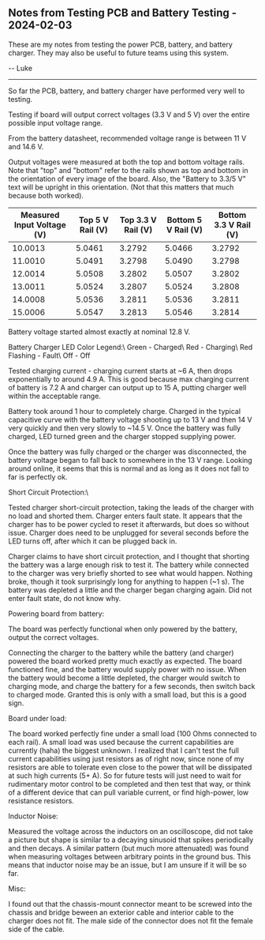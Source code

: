 ## Notes from Testing PCB and Battery Testing - 2024-02-03

These are my notes from testing the power PCB, battery, and battery charger. They may also be useful to future teams using this system.

-- Luke 

------------

So far the PCB, battery, and battery charger have performed very well to testing.

Testing if board will output correct voltages (3.3 V and 5 V) over the entire possible input voltage range.

From the battery datasheet, recommended voltage range is between 11 V and 14.6 V.

Output voltages were measured at both the top and bottom voltage rails. Note that "top" and "bottom" refer to the rails shown as top and bottom in the orientation of every image of the board. Also, the "Battery to 3.3/5 V" text will be upright in this orientation. (Not that this matters that much because both worked).

| Measured Input Voltage (V) | Top 5 V Rail (V) | Top 3.3 V Rail (V) | Bottom 5 V Rail (V) | Bottom 3.3 V Rail (V) |
| --- | --- | --- | --- | --- |
| 10.0013 | 5.0461 | 3.2792 | 5.0466 | 3.2792 |
| 11.0010 | 5.0491 | 3.2798 | 5.0490 | 3.2798 |
| 12.0014 | 5.0508 | 3.2802 | 5.0507 | 3.2802 |
| 13.0011 | 5.0524 | 3.2807 | 5.0524 | 3.2808 |
| 14.0008 | 5.0536 | 3.2811 | 5.0536 | 3.2811 |
| 15.0006 | 5.0547 | 3.2813 | 5.0546 | 3.2814 |


Battery voltage started almost exactly at nominal 12.8 V.

Battery Charger LED Color Legend:\\
Green - Charged\\
Red - Charging\\
Red Flashing - Fault\\
Off - Off

Tested charging current - charging current starts at ~6 A, then drops exponentially to around 4.9 A. This is good because max charging current of battery is 7.2 A and charger can output up to 15 A, putting charger well within the acceptable range.

Battery took around 1 hour to completely charge. Charged in the typical capacitive curve with the battery voltage shooting up to 13 V and then 14 V very quickly and then very slowly to ~14.5 V. Once the battery was fully charged, LED turned green and the charger stopped supplying power.

Once the battery was fully charged or the charger was disconnected, the battery voltage began to fall back to somewhere in the 13 V range. Looking around online, it seems that this is normal and as long as it does not fall to far is perfectly ok.


Short Circuit Protection:\\

Tested charger short-circuit protection, taking the leads of the charger with no load and shorted them. Charger enters fault state. It appears that the charger has to be power cycled to reset it afterwards, but does so without issue. Charger does need to be unplugged for several seconds before the LED turns off, after which it can be plugged back in. 

Charger claims to have short circuit protection, and I thought that shorting the battery was a large enough risk to test it. The battery while connected to the charger was very briefly shorted to see what would happen. Nothing broke, though it took surprisingly long for anything to happen (~1 s). The battery was depleted a little and the charger began charging again. Did not enter fault state, do not know why.

Powering board from battery:

The board was perfectly functional when only powered by the battery, output the correct voltages. 

Connecting the charger to the battery while the battery (and charger) powered the board worked pretty much exactly as expected. The board functioned fine, and the battery would supply power with no issue. When the battery would become a little depleted, the charger would switch to charging mode, and charge the battery for a few seconds, then switch back to charged mode. Granted this is only with a small load, but this is a good sign.

Board under load:

The board worked perfectly fine under a small load (100 Ohms connected to each rail). A small load was used because the current capabilities are currently (haha) the biggest unknown. I realized that I can't test the full current capabilities using just resistors as of right now, since none of my resistors are able to tolerate even close to the power that will be dissipated at such high currents (5+ A). So for future tests will just need to wait for rudimentary motor control to be completed and then test that way, or think of a different device that can pull variable current, or find high-power, low resistance resistors.

Inductor Noise:

Measured the voltage across the inductors on an oscilloscope, did not take a picture but shape is similar to a decaying sinusoid that spikes periodically and then decays. A similar pattern (but much more attenuated) was found when measuring voltages between arbitrary points in the ground bus. This means that inductor noise may be an issue, but I am unsure if it will be so far.


Misc:

I found out that the chassis-mount connector meant to be screwed into the chassis and bridge beween an exterior cable and interior cable to the charger does not fit. The male side of the connector does not fit the female side of the cable. 